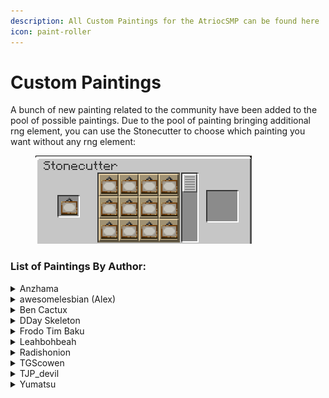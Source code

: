 ```yaml
---
description: All Custom Paintings for the AtriocSMP can be found here
icon: paint-roller
---
```


# Custom Paintings

A bunch of new painting related to the community have been added to the pool of possible paintings. Due to the pool of painting bringing additional rng element, you can use the Stonecutter to choose which painting you want without any rng element:

<figure><img src=".gitbook/assets/painting_cut.png" alt=""><figcaption></figcaption></figure>



### List of Paintings By Author:

<details>

<summary>Anzhama</summary>

|                                       Name                                       | Size |                       Image                       |
| :------------------------------------------------------------------------------: | :--: | :-----------------------------------------------: |
|           <mark style="color:yellow;">**Happy Ghast in The Day**</mark>          |  3x2 |  ![](.gitbook/assets/happy_ghast_in_the_day.png)  |
|          <mark style="color:yellow;">**Happy Ghast in The Night**</mark>         |  3x2 | ![](.gitbook/assets/happy_ghast_in_the_night.png) |
|           <mark style="color:yellow;">**Happy Ghast at Sunset**</mark>           |  3x2 |   ![](.gitbook/assets/happy_ghast_at_sunset.png)  |
|           <mark style="color:yellow;">**Happy Ghast at Sunrise**</mark>          |  3x2 |  ![](.gitbook/assets/happy_ghast_at_sunrise.png)  |
| <mark style="color:yellow;">**99% of Miners Quit Before They Hit It Big**</mark> |  3x3 |       ![](.gitbook/assets/99_of_miners.png)       |
|                 <mark style="color:yellow;">**It's a Bee**</mark>                |  1x1 |         ![](.gitbook/assets/its_a_bee.png)        |
|                 <mark style="color:yellow;">**Life Gaze**</mark>                 |  2x3 |         ![](.gitbook/assets/life_gaze.png)        |
|          <mark style="color:yellow;">**The Coral Cabana Islands**</mark>         |  2x4 | ![](.gitbook/assets/the_coral_cabana_islands.png) |

</details>

<details>

<summary>awesomelesbian (Alex)</summary>

|                               Name                              | Size |                       Image                       |
| :-------------------------------------------------------------: | :--: | :-----------------------------------------------: |
| <mark style="color:yellow;">**Whale Shark in The Water**</mark> |  1x3 | ![](.gitbook/assets/whale_shark_in_the_water.png) |

</details>

<details>

<summary>Ben Cactux</summary>

<table><thead><tr><th align="center">Name</th><th align="center">Size</th><th align="center">Image</th><th data-hidden data-type="files"></th></tr></thead><tbody><tr><td align="center"><mark style="color:yellow;"><strong>I’m Cubic</strong></mark></td><td align="center">2x2</td><td align="center"><img src=".gitbook/assets/im_cubic.png" alt=""></td><td><a href="broken-reference">Broken link</a></td></tr><tr><td align="center"><mark style="color:yellow;"><strong>The Last Supper</strong></mark></td><td align="center">1x5</td><td align="center"><img src=".gitbook/assets/last_supper.png" alt=""></td><td><a href="broken-reference">Broken link</a></td></tr><tr><td align="center"><mark style="color:yellow;"><strong>Did We Just Save Christmas?</strong></mark></td><td align="center">2x3</td><td align="center"><img src=".gitbook/assets/red_one.png" alt=""></td><td><a href="broken-reference">Broken link</a></td></tr><tr><td align="center"><mark style="color:yellow;"><strong>The Vitruvian Kev</strong></mark></td><td align="center">2x2</td><td align="center"><img src=".gitbook/assets/vitruvian_kev.png" alt=""></td><td><a href="broken-reference">Broken link</a></td></tr></tbody></table>

</details>

<details>

<summary>DDay Skeleton</summary>

<table data-full-width="false"><thead><tr><th align="center">Name</th><th align="center">Size</th><th align="center">Image</th><th data-hidden data-type="files"></th></tr></thead><tbody><tr><td align="center"><mark style="color:yellow;"><strong>Chuck's Ultimatum</strong></mark></td><td align="center">1x1</td><td align="center"><img src=".gitbook/assets/chuck.png" alt=""></td><td><a href="broken-reference">Broken link</a></td></tr><tr><td align="center"><mark style="color:yellow;"><strong>Slinky</strong></mark></td><td align="center">2x1</td><td align="center"><img src=".gitbook/assets/slinky.png" alt=""></td><td><a href="broken-reference">Broken link</a></td></tr><tr><td align="center"><mark style="color:yellow;"><strong>Sly's Revenge</strong></mark></td><td align="center">2x1</td><td align="center"><img src=".gitbook/assets/slinky_sly.png" alt=""></td><td><a href="broken-reference">Broken link</a></td></tr><tr><td align="center"><mark style="color:yellow;"><strong>Violent Overgrowth</strong></mark></td><td align="center">3x3</td><td align="center"><img src=".gitbook/assets/vi_skull.png" alt=""></td><td><a href="broken-reference">Broken link</a></td></tr></tbody></table>

</details>

<details>

<summary>Frodo Tim Baku</summary>

<table><thead><tr><th align="center">Name</th><th align="center">Size</th><th align="center">Image</th><th data-hidden data-type="files"></th></tr></thead><tbody><tr><td align="center"><mark style="color:yellow;"><strong>Holy Duo</strong></mark></td><td align="center">4x3</td><td align="center"><img src=".gitbook/assets/chicken_jockey.png" alt=""></td><td><a href="broken-reference">Broken link</a></td></tr><tr><td align="center"><mark style="color:yellow;"><strong>Cabin Memories</strong></mark></td><td align="center">1x2</td><td align="center"><img src=".gitbook/assets/cabin_memories.png" alt=""></td><td></td></tr></tbody></table>

</details>

<details>

<summary>Leahbohbeah</summary>

|                             Name                             | Size |                      Image                     |
| :----------------------------------------------------------: | :--: | :--------------------------------------------: |
|        <mark style="color:yellow;">**Kingdoms**</mark>       |  2x2 |        ![](.gitbook/assets/kingdoms.png)       |
|  <mark style="color:yellow;">**What The Dogs Doin'?**</mark> |  2x3 |   ![](.gitbook/assets/what_the_dogs_doin.png)  |
|       <mark style="color:yellow;">**Blackstone**</mark>      |  4x4 |       ![](.gitbook/assets/blackstone.png)      |
| <mark style="color:yellow;">**Afternoon in The Park**</mark> |  2x3 | ![](.gitbook/assets/afternoon_in_the_park.png) |
|      <mark style="color:yellow;">**Begin Again**</mark>      |  4x4 |      ![](.gitbook/assets/begin_again.png)      |

</details>

<details>

<summary>Radishonion</summary>

|                     Name                    | Size |             Image             |
| :-----------------------------------------: | :--: | :---------------------------: |
| <mark style="color:yellow;">**NOPE**</mark> |  3x2 | ![](.gitbook/assets/nope.png) |

</details>

<details>

<summary>TGScowen</summary>

|                          Name                          | Size |                   Image                  |
| :----------------------------------------------------: | :--: | :--------------------------------------: |
| <mark style="color:yellow;">**King Sea Pickle**</mark> |  1x1 | ![](.gitbook/assets/king_sea_pickle.png) |

</details>

<details>

<summary>TJP_devil</summary>

|                        Name                       | Size |                Image                |
| :-----------------------------------------------: | :--: | :---------------------------------: |
| <mark style="color:yellow;">**The Future**</mark> |  4x4 | ![](.gitbook/assets/the_future.png) |

</details>

<details>

<summary>Yumatsu</summary>

|                          Name                         | Size |                Image                |
| :---------------------------------------------------: | :--: | :---------------------------------: |
| <mark style="color:yellow;">**The Duck Squad**</mark> |  2x4 | ![](.gitbook/assets/duck_squad.png) |

</details>
